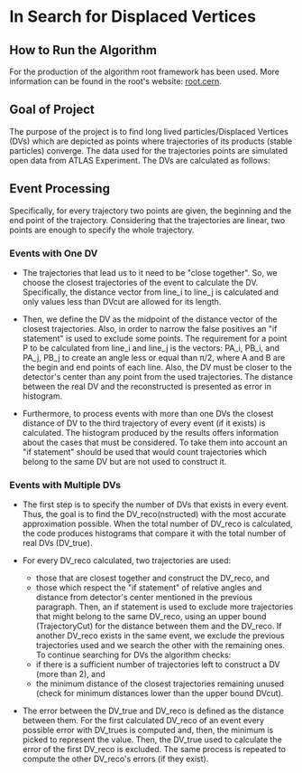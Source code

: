# In Search for Displaced Vertices

## How to Run the Algorithm

For the production of the algorithm root framework has been used. More information can be found in the root's website:
[root.cern](https://root.cern).

## Goal of Project

The purpose of the project is to find long lived particles/Displaced Vertices (DVs) which are depicted as points where
trajectories of its products (stable particles) converge. The data used for the trajectories points are simulated open
data from ATLAS Experiment. The DVs are calculated as follows:

## Event Processing

Specifically, for every trajectory two points are given, the beginning and the end point of the trajectory. Considering
that the trajectories are linear, two points are enough to specify the whole trajectory.

### Events with One DV

  * The trajectories that lead us to it need to be "close together". So, we choose the closest trajectories of the event
    to calculate the DV. Specifically, the distance vector from line_i to line_j is calculated and only values less than
    DVcut are allowed for its length. 

  * Then, we define the DV as the midpoint of the distance vector of the closest trajectories. Also, in order to narrow the
    false positives an "if statement" is used to exclude some points. The requirement for a point P to be calculated from line_i 
    and line_j is the vectors: PA_i, PB_i, and PA_j, PB_j to create an angle less or equal than π/2, where A and B are the begin and
    end points of each line. Also, the DV must be closer to the detector's center than any point from the used trajectories.
    The distance between the real DV and the reconstructed is presented as error in histogram.

  * Furthermore, to process events with more than one DVs the closest distance of DV to the third trajectory of every event (if it exists)
    is calculated. The histogram produced by the results offers information about the cases that must be considered. To take them into 
    account an "if statement" should be used that would count trajectories which belong to the same DV but are not used to construct it.
  
### Events with Multiple DVs

  * The first step is to specify the number of DVs that exists in every event. Thus, the goal is to find the DV_reco(nstructed) with the 
    most accurate approximation possible. When the total number of DV_reco is calculated, the code produces histograms that compare it
    with the total number of real DVs (DV_true).

  * For every DV_reco calculated, two trajectories are used:
      * those that are closest together and construct the DV_reco, and
      * those which respect the "if statement" of relative angles and distance from detector's center mentioned in the previous paragraph. 
    Then, an if statement is used to exclude more trajectories that might belong to the same DV_reco, using an upper bound (TrajectoryCut)
    for the distance between them and the DV_reco. If another DV_reco exists in the same event, we exclude the previous trajectories used 
    and we search the other with the remaining ones. To continue searching for DVs the algorithm checks:
      * if there is a sufficient number of trajectories left to construct a DV (more than 2), and
      * the minimum distance of the closest trajectories remaining unused (check for minimum distances lower than the upper bound DVcut).

  * The error between the DV_true and DV_reco is defined as the distance between them. For the first calculated DV_reco of an event 
    every possible error with DV_trues is computed and, then, the minimum is picked to represent the value. Then, the DV_true used to 
    calculate the error of the first DV_reco is excluded. The same process is repeated to compute the other DV_reco's errors (if they exist).
